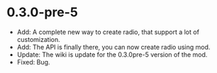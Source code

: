 # 0.3.0-pre-5
- Add: A complete new way to create radio, that support a lot of customization.
- Add: The API is finally there, you can now create radio using mod.
- Update: The wiki is update for the 0.3.0pre-5 version of the mod.
- Fixed: Bug.